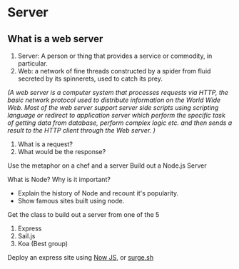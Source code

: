# Server

## What is a web server

1. Server: A person or thing that provides a service or commodity, in particular.
2. Web: a network of fine threads constructed by a spider from fluid secreted by its spinnerets, used to catch its prey.

*(A web server is a computer system that processes requests via HTTP, the basic network protocol used to distribute information on the World Wide Web.
  Most of the web server support server side scripts using scripting language or redirect to application server which perform the specific task of getting data from database, perform complex logic etc. and then sends a result to the HTTP client through the Web server.
)*

1. What is a request?
2. What would be the response?

Use the metaphor on a chef and a server
Build out a Node.js Server

What is Node? Why is it important?
- Explain the history of Node and recount it's popularity.
- Show famous sites built using node.


Get the class to build out a server from one of the 5
1. Express
2. Sail.js
3. Koa (Best group)

Deploy an express site using 
[Now JS](https://zeit.co/now#get-started), or [surge.sh](http://surge.sh/)

